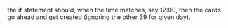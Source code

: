 
the if statement should, when the time matches, say 12:00, then the cards go ahead and get created (ignoring the other 39 for given day).

